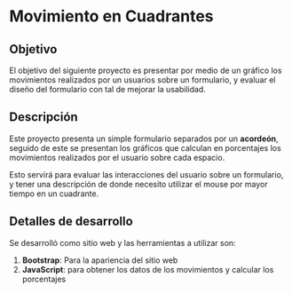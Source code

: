# Movimiento en Cuadrantes

## Objetivo

El objetivo del siguiente proyecto es presentar por medio de un gráfico los movimientos realizados por un usuarios sobre un formulario, y evaluar el diseño del formulario con tal de mejorar la usabilidad.

## Descripción

Este proyecto presenta un simple formulario separados por un **acordeón**, seguido de este se presentan los gráficos que calculan en porcentajes los movimientos realizados por el usuario sobre cada espacio.

Esto servirá para evaluar las interacciones del usuario sobre un formulario, y tener una descripción de donde necesito utilizar el mouse por mayor tiempo en un cuadrante.

## Detalles de desarrollo

Se desarrolló como sitio web y las herramientas a utilizar son:

1. **Bootstrap**: Para la apariencia del sitio web
2. **JavaScript**: para obtener los datos de los movimientos y calcular los porcentajes
